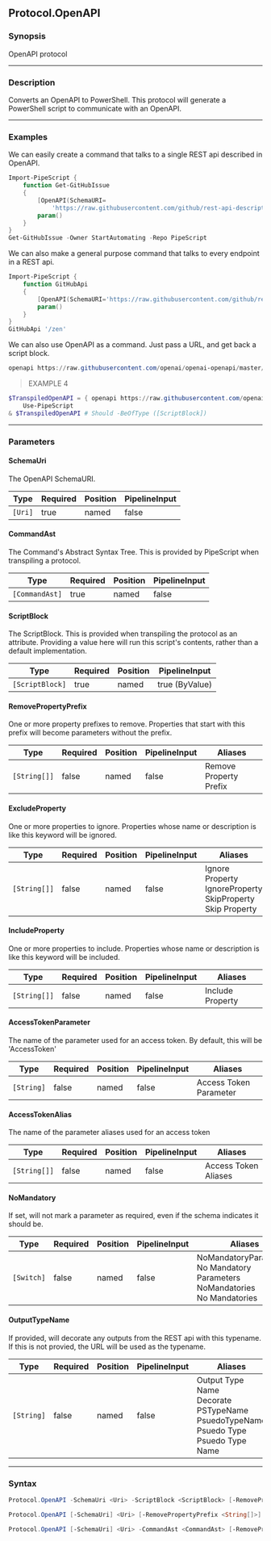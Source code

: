 Protocol.OpenAPI
----------------

### Synopsis
OpenAPI protocol

---

### Description

Converts an OpenAPI to PowerShell.
This protocol will generate a PowerShell script to communicate with an OpenAPI.

---

### Examples
We can easily create a command that talks to a single REST api described in OpenAPI.

```PowerShell
Import-PipeScript {
    function Get-GitHubIssue
    {
        [OpenAPI(SchemaURI=
            'https://raw.githubusercontent.com/github/rest-api-description/main/descriptions/api.github.com/api.github.com.json#/repos/{owner}/{repo}/issues/get')]    
        param()
    }
}
Get-GitHubIssue -Owner StartAutomating -Repo PipeScript
```
We can also make a general purpose command that talks to every endpoint in a REST api.

```PowerShell
Import-PipeScript {
    function GitHubApi
    {
        [OpenAPI(SchemaURI='https://raw.githubusercontent.com/github/rest-api-description/main/descriptions/api.github.com/api.github.com.json')]
        param()
    }
}
GitHubApi '/zen'
```
We can also use OpenAPI as a command.  Just pass a URL, and get back a script block.

```PowerShell
openapi https://raw.githubusercontent.com/openai/openai-openapi/master/openapi.yaml#/models/get
```
> EXAMPLE 4

```PowerShell
$TranspiledOpenAPI = { openapi https://raw.githubusercontent.com/openai/openai-openapi/master/openapi.yaml#/models/get } |
    Use-PipeScript
& $TranspiledOpenAPI # Should -BeOfType ([ScriptBlock])
```

---

### Parameters
#### **SchemaUri**
The OpenAPI SchemaURI.

|Type   |Required|Position|PipelineInput|
|-------|--------|--------|-------------|
|`[Uri]`|true    |named   |false        |

#### **CommandAst**
The Command's Abstract Syntax Tree.
This is provided by PipeScript when transpiling a protocol.

|Type          |Required|Position|PipelineInput|
|--------------|--------|--------|-------------|
|`[CommandAst]`|true    |named   |false        |

#### **ScriptBlock**
The ScriptBlock.
This is provided when transpiling the protocol as an attribute.
Providing a value here will run this script's contents, rather than a default implementation.

|Type           |Required|Position|PipelineInput |
|---------------|--------|--------|--------------|
|`[ScriptBlock]`|true    |named   |true (ByValue)|

#### **RemovePropertyPrefix**
One or more property prefixes to remove.
Properties that start with this prefix will become parameters without the prefix.

|Type        |Required|Position|PipelineInput|Aliases               |
|------------|--------|--------|-------------|----------------------|
|`[String[]]`|false   |named   |false        |Remove Property Prefix|

#### **ExcludeProperty**
One or more properties to ignore.
Properties whose name or description is like this keyword will be ignored.

|Type        |Required|Position|PipelineInput|Aliases                                                              |
|------------|--------|--------|-------------|---------------------------------------------------------------------|
|`[String[]]`|false   |named   |false        |Ignore Property<br/>IgnoreProperty<br/>SkipProperty<br/>Skip Property|

#### **IncludeProperty**
One or more properties to include.
Properties whose name or description is like this keyword will be included.

|Type        |Required|Position|PipelineInput|Aliases         |
|------------|--------|--------|-------------|----------------|
|`[String[]]`|false   |named   |false        |Include Property|

#### **AccessTokenParameter**
The name of the parameter used for an access token.
By default, this will be 'AccessToken'

|Type      |Required|Position|PipelineInput|Aliases               |
|----------|--------|--------|-------------|----------------------|
|`[String]`|false   |named   |false        |Access Token Parameter|

#### **AccessTokenAlias**
The name of the parameter aliases used for an access token

|Type        |Required|Position|PipelineInput|Aliases             |
|------------|--------|--------|-------------|--------------------|
|`[String[]]`|false   |named   |false        |Access Token Aliases|

#### **NoMandatory**
If set, will not mark a parameter as required, even if the schema indicates it should be.

|Type      |Required|Position|PipelineInput|Aliases                                                                               |
|----------|--------|--------|-------------|--------------------------------------------------------------------------------------|
|`[Switch]`|false   |named   |false        |NoMandatoryParameters<br/>No Mandatory Parameters<br/>NoMandatories<br/>No Mandatories|

#### **OutputTypeName**
If provided, will decorate any outputs from the REST api with this typename.
If this is not provied, the URL will be used as the typename.

|Type      |Required|Position|PipelineInput|Aliases                                                                                             |
|----------|--------|--------|-------------|----------------------------------------------------------------------------------------------------|
|`[String]`|false   |named   |false        |Output Type Name<br/>Decorate<br/>PSTypeName<br/>PsuedoTypeName<br/>Psuedo Type<br/>Psuedo Type Name|

---

### Syntax
```PowerShell
Protocol.OpenAPI -SchemaUri <Uri> -ScriptBlock <ScriptBlock> [-RemovePropertyPrefix <String[]>] [-ExcludeProperty <String[]>] [-IncludeProperty <String[]>] [-AccessTokenParameter <String>] [-AccessTokenAlias <String[]>] [-NoMandatory] [-OutputTypeName <String>] [<CommonParameters>]
```
```PowerShell
Protocol.OpenAPI [-SchemaUri] <Uri> [-RemovePropertyPrefix <String[]>] [-ExcludeProperty <String[]>] [-IncludeProperty <String[]>] [-AccessTokenParameter <String>] [-AccessTokenAlias <String[]>] [-NoMandatory] [-OutputTypeName <String>] [<CommonParameters>]
```
```PowerShell
Protocol.OpenAPI [-SchemaUri] <Uri> -CommandAst <CommandAst> [-RemovePropertyPrefix <String[]>] [-ExcludeProperty <String[]>] [-IncludeProperty <String[]>] [-AccessTokenParameter <String>] [-AccessTokenAlias <String[]>] [-NoMandatory] [-OutputTypeName <String>] [<CommonParameters>]
```
